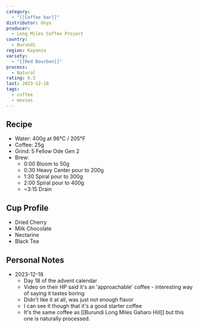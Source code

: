 ```yaml
---
category:
  - "[[Coffee bar]]"
distributor: Onyx
producer:
  - Long Miles Coffee Project
country:
  - Burundi
region: Kayanza
variety:
  - "[[Red Bourbon]]"
process:
  - Natural
rating: 6.5
last: 2023-12-18
tags:
  - coffee
  - movies
---
```

## Recipe

- Water: 400g at 96°C / 205°F
- Coffee: 25g
- Grind: 5 Fellow Ode Gen 2
- Brew:
	- 0:00 Bloom to 50g
	- 0:30 Heavy Center pour to 200g
	- 1:30 Spiral pour to 300g
	- 2:00 Spiral pour to 400g
	- ~3:15 Drain

## Cup Profile

- Dried Cherry
- Milk Chocolate
- Nectarine
- Black Tea

## Personal Notes

- 2023-12-18
	- Day 18 of the advent calendar
	- Video on their HP said it's an 'approachable' coffee - interesting way of saying it tastes boring
	- Didn't like it at all, was just not enough flavor
	- I can see it though that it's a good starter coffee
	- It's the same coffee as [[Burundi Long Miles Gaharo Hill]] but this one is naturally processed.